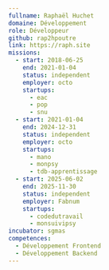 ```yaml
---
fullname: Raphaël Huchet
domaine: Développement
role: Développeur
github: rap2hpoutre
link: https://raph.site
missions:
  - start: 2018-06-25
    end: 2021-01-04
    status: independent
    employer: octo
    startups:
      - eac
      - pop
      - snu
  - start: 2021-01-04
    end: 2024-12-31
    status: independent
    employer: octo
    startups:
      - mano
      - monpsy
      - tdb-apprentissage
  - start: 2025-06-02
    end: 2025-11-30
    status: independent
    employer: Fabnum
    startups:
      - codedutravail
      - monsuivipsy
incubator: sgmas
competences:
  - Développement Frontend
  - Développement Backend
---
```

